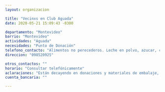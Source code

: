 ```yaml
---
layout: organizacion

title: "Vecinxs en Club Aguada"
date: 2020-05-21 15:09:43 -0300

departamento: "Montevideo"
barrio: "Montevideo"
actividades: "Aguada"
necesidades: "Punto de Donación"
telefono_contacto: "Alimentos no perecederos. Leche en polvo, azucar, cocoa en lo posible en paquetitos de 100grs. y alimentos elaborados para meriendas. Tambien bandejas, bolsas, cajas, film."
direccion: "098520925"

otros_contactos: ""
horario: "Consultar telefónicamente"
aclaraciones: "Están decayendo en donaciones y materiales de embalaje, etc. Precisan vehiculos de vez en cuando para arrimar canastas."
cuenta_bancaria: ""

---
```


